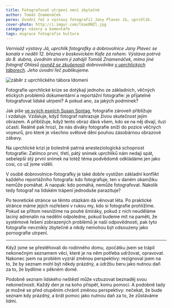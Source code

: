 ```yaml
---
title: Fotografovat utrpení není zbytečné
author: Tomáš Znamenáček
perex: Úvodní řeč z výstavy fotografií Jany Plavec Já, uprchlík.
cover-photo: http://i.imgur.com/lkao0NZl.jpg
category: názory a komentáře
tags: migrace fotografie kultura
---
```


*Vernisáž výstavy Já, uprchlík fotografky a dobrovolnice Jany Plavec se konala v neděli 12. března v boskovickém Kafe za rohem. Výstava potrvá do 8. dubna, úvodním slovem ji zahájil Tomáš Znamenáček, mimo jiné fotograf Ohlasů [rovněž se zkušeností](http://www.ohlasy.info/clanky/2015/09/reportaz-opatovac.html) dobrovolníka [v uprchlických táborech](http://www.ohlasy.info/clanky/2015/10/rozhovor-uprchlici.html). Jeho úvodní řeč publikujeme.*

<img src="http://i.imgur.com/lkao0NZ.jpg" alt="záběr z uprchlického tábora Idomeni" class="img-responsive img-popup" data-author="Jana Plavec">

Fotografie uprchlické krize se dotýkají jednoho ze základních, věčných etických problémů dokumentární a reportážní fotografie: je přijatelné fotografovat lidské utrpení? A pokud ano, za jakých podmínek?

Jak píše [ve svých esejích Susan Sontag](http://www.susansontag.com/SusanSontag/books/onPhotographyExerpt.shtml), fotografie zároveň přibližuje i vzdaluje. Vzdaluje, když fotograf nahrazuje živou skutečnost jejím obrazem. A přibližuje, když tento obraz dává všem, kdo se na něj dívají, iluzi účasti. Reálně pak hrozí, že nás diváky fotografie sníží do pozice věčných voyeurů, pro které je všechno světové dění pouhou zásobárnou obrazové zábavy.

Na uprchlické krizi je bolestně patrná anesteziologická schopnost fotografie: Zatímco první, třetí, pátý snímek uprchlíků nám nedají spát, sebelepší stý první snímek na totéž téma podvědomě odkládáme jen jako cosi, co už jsme viděli.

V osobě dobrovolnice-fotografky je také dobře vystižen základní konflikt každého reportážního fotografa: kdo fotografuje, ten v daném okamžiku nemůže pomáhat. A naopak: kdo pomáhá, nemůže fotografovat. Nakolik tedy fotograf na lidském trápení jednoduše parazituje?

Po teoretické stránce se těmto otázkám dá věnovat léta. Po praktické stránce máme jejich rozřešení v rukou my, kdo si fotografie prohlížíme. Pokud se přitom nesnížíme na pouhé šmíráky, pokud z nich neuděláme laciný adrenalin na nedělní odpoledne, pokud budeme mít na paměti, že systémové řešení zobrazených problémů je naší odpovědností, pak tyto fotografie nevznikly zbytečně a nikdy nemohou být odsouzeny jako pornografie utrpení.

---

Když jsme se přestěhovali do rodinného domu, zpočátku jsem se trápil nekonečným seznamem věcí, které je na něm potřeba udržovat, opravovat. Nakonec jsem na problém vyzrál změnou perspektivy: rezignoval jsem na to, že by seznam mohl být někdy prázdný, a údržbu beru jako nutnou daň za to, že bydlíme v pěkném domě.

Podobně seznam lidského neštěstí může vzbuzovat beznaděj svou nekonečností. Každý den je na koho přispět, komu pomoci. A podobně tady je možné se před otupěním chránit změnou perspektivy: nečekat, že bude seznam kdy prázdný, a brát pomoc jako nutnou daň za to, že zůstáváme lidmi.
